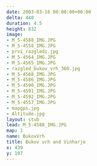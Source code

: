 ```yaml
---
date: 2003-03-16 00:00:00+00:00
delta: 440
duration: 4.5
height: 832
image:
- M_5-4588_IMG.JPG
- M_5-4558_IMG.JPG
- prvi_razgledi.jpg
- M_5-4564_IMG.JPG
- M_5-4565_IMG.JPG
- razgled_bukov_vrh_360.jpg
- M_5-4568_IMG.JPG
- M_5-4586_IMG.JPG
- M_5-4590_IMG.JPG
- M_5-4591_IMG.JPG
- M_5-4592_IMG.JPG
- M_5-4557_IMG.JPG
- mapgps.jpg
- Altitude.jpg
layout: stub
lead: M_5-4588_IMG.JPG
map: 1
name: BukovVrh
title: Bukov vrh and Vinharje
x: 439
y: 107
---
```

